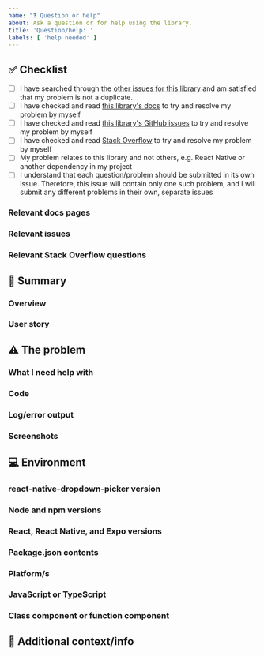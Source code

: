 ```yaml
---
name: "❓ Question or help"
about: Ask a question or for help using the library.
title: 'Question/help: '
labels: [ 'help needed' ]
---
```


<!--
Thank you for your question and for using library!
Please fill out all the information below to get help.
Doing so helps us to assess your problem and help you 😃
-->

## ✅ Checklist

- [ ] I have searched through
  the [other issues for this library](https://github.com/hossein-zare/react-native-dropdown-picker/issues)
  and am satisfied that my problem is not a duplicate.
- [ ] I have checked and
  read [this library's docs](https://hossein-zare.github.io/react-native-dropdown-picker-website)
  to try and resolve my problem by myself
- [ ] I have checked and
  read [this library's GitHub issues](https://github.com/hossein-zare/react-native-dropdown-picker/issues)
  to try and resolve my problem by myself
- [ ] I have checked and
  read [Stack Overflow](https://stackoverflow.com/questions/tagged/react-native-dropdown-picker)
  to try and resolve my problem by myself
- [ ] My problem relates to this library and not others, e.g. React Native or
  another dependency in my project
- [ ] I understand that each question/problem should be submitted in its own
  issue. Therefore, this issue will contain only one such problem, and I will
  submit any different problems in their own, separate issues

### Relevant docs pages

<!--
Please include links to any docs pages relevant to your question or problem.
If there is no relevant information, please include links to the docs pages which should provide relevant information and make a PR in the docs repo to add them too.
-->

### Relevant issues

<!--
Please include links to any GitHub issues relevant to your question or problem.
-->

### Relevant Stack Overflow questions

<!--
Please include links to any Stack Overflow questions relevant to your question or problem.
-->

## 🤔 Summary

### Overview

<!--
Please give a brief overview of what you'd like to do and why, to whom, and when it would be useful.
-->

### User story

<!--
Please write a user story describing what you'd like to do but can't.
It will help us to understand why your problem is relevant.
See guidance at: https://www.atlassian.com/agile/project-management/user-stories
-->

## ⚠️ The problem

### What I need help with

<!--
Please describe what your issue is, the question you have, or the help you need.
Maybe you want to customise a DropDownPicker somehow but don't know how?
Maybe you're trying to do something and have copied the docs, but it isn't working?
-->

### Code

<!--
Please copy and paste any relevant code here.
This might be part of your project code where you're trying to use this library in a way that isn't working.
-->

### Log/error output

<!--
If your bug produced terminal output showing any errors or logs, please copy and paste it here.
-->

### Screenshots

<!--
Please include any relevant screenshots or screen recordings here.
This might be part of your project where you're trying to use this library in a way that isn't working.
-->

## 💻 Environment

### react-native-dropdown-picker version

<!--
Please add the version of this library you were using when you saw this bug.
-->

### Node and npm versions

<!--
Please add the versions of Node and npm you were using when you saw this bug.
-->

### React, React Native, and Expo versions

<!--
Please add the versions of React, React Native, and Expo (if applicable) you were using when you saw this bug.
-->

### Package.json contents

<!--
Please copy and paste the contents of your package.json file here.
-->

### Platform/s

<!--
Please include the platform/s on which you've seen this bug.
E.g. iPhone 15 running iOS 17.0.2
-->

### JavaScript or TypeScript

<!--
Is your project where you found the bug written in JavaScript or TypeScript?
-->

### Class component or function component

<!--
Is the component using a DropdownPicker where you saw the bug a class component or a function component?
-->

## 🏁 Additional context/info

<!--
Please include any other information you think is relevant to this problem/question/etc.
Do you have any ideas or hunches on how to solve your issue? What have you tried already?
-->

